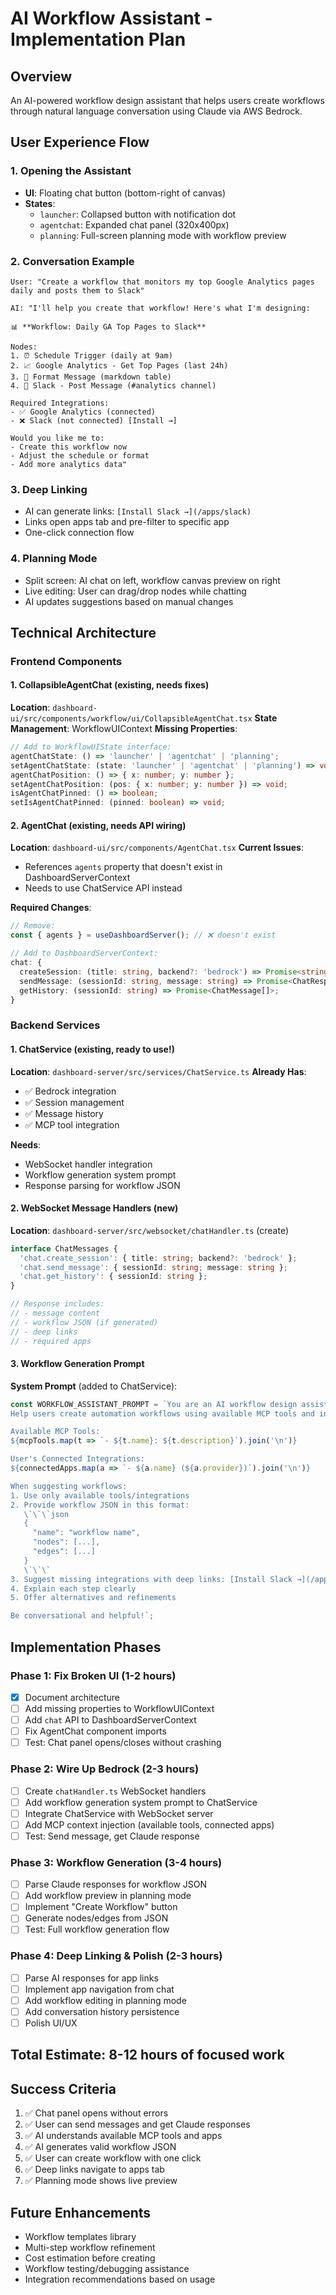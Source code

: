 # AI Workflow Assistant - Implementation Plan

## Overview
An AI-powered workflow design assistant that helps users create workflows through natural language conversation using Claude via AWS Bedrock.

## User Experience Flow

### 1. Opening the Assistant
- **UI**: Floating chat button (bottom-right of canvas)
- **States**:
  - `launcher`: Collapsed button with notification dot
  - `agentchat`: Expanded chat panel (320x400px)
  - `planning`: Full-screen planning mode with workflow preview

### 2. Conversation Example
```
User: "Create a workflow that monitors my top Google Analytics pages daily and posts them to Slack"

AI: "I'll help you create that workflow! Here's what I'm designing:

📊 **Workflow: Daily GA Top Pages to Slack**

Nodes:
1. ⏰ Schedule Trigger (daily at 9am)
2. 📈 Google Analytics - Get Top Pages (last 24h)
3. 📝 Format Message (markdown table)
4. 💬 Slack - Post Message (#analytics channel)

Required Integrations:
- ✅ Google Analytics (connected)
- ❌ Slack (not connected) [Install →]

Would you like me to:
- Create this workflow now
- Adjust the schedule or format
- Add more analytics data"
```

### 3. Deep Linking
- AI can generate links: `[Install Slack →](/apps/slack)`
- Links open apps tab and pre-filter to specific app
- One-click connection flow

### 4. Planning Mode
- Split screen: AI chat on left, workflow canvas preview on right
- Live editing: User can drag/drop nodes while chatting
- AI updates suggestions based on manual changes

## Technical Architecture

### Frontend Components

#### 1. CollapsibleAgentChat (existing, needs fixes)
**Location**: `dashboard-ui/src/components/workflow/ui/CollapsibleAgentChat.tsx`
**State Management**: WorkflowUIContext
**Missing Properties**:
```typescript
// Add to WorkflowUIState interface:
agentChatState: () => 'launcher' | 'agentchat' | 'planning';
setAgentChatState: (state: 'launcher' | 'agentchat' | 'planning') => void;
agentChatPosition: () => { x: number; y: number };
setAgentChatPosition: (pos: { x: number; y: number }) => void;
isAgentChatPinned: () => boolean;
setIsAgentChatPinned: (pinned: boolean) => void;
```

#### 2. AgentChat (existing, needs API wiring)
**Location**: `dashboard-ui/src/components/AgentChat.tsx`
**Current Issues**:
- References `agents` property that doesn't exist in DashboardServerContext
- Needs to use ChatService API instead

**Required Changes**:
```typescript
// Remove:
const { agents } = useDashboardServer(); // ❌ doesn't exist

// Add to DashboardServerContext:
chat: {
  createSession: (title: string, backend?: 'bedrock') => Promise<string>;
  sendMessage: (sessionId: string, message: string) => Promise<ChatResponse>;
  getHistory: (sessionId: string) => Promise<ChatMessage[]>;
}
```

### Backend Services

#### 1. ChatService (existing, ready to use!)
**Location**: `dashboard-server/src/services/ChatService.ts`
**Already Has**:
- ✅ Bedrock integration
- ✅ Session management
- ✅ Message history
- ✅ MCP tool integration

**Needs**:
- WebSocket handler integration
- Workflow generation system prompt
- Response parsing for workflow JSON

#### 2. WebSocket Message Handlers (new)
**Location**: `dashboard-server/src/websocket/chatHandler.ts` (create)

```typescript
interface ChatMessages {
  'chat.create_session': { title: string; backend?: 'bedrock' };
  'chat.send_message': { sessionId: string; message: string };
  'chat.get_history': { sessionId: string };
}

// Response includes:
// - message content
// - workflow JSON (if generated)
// - deep links
// - required apps
```

#### 3. Workflow Generation Prompt
**System Prompt** (added to ChatService):
```typescript
const WORKFLOW_ASSISTANT_PROMPT = `You are an AI workflow design assistant.
Help users create automation workflows using available MCP tools and integrations.

Available MCP Tools:
${mcpTools.map(t => `- ${t.name}: ${t.description}`).join('\n')}

User's Connected Integrations:
${connectedApps.map(a => `- ${a.name} (${a.provider})`).join('\n')}

When suggesting workflows:
1. Use only available tools/integrations
2. Provide workflow JSON in this format:
   \`\`\`json
   {
     "name": "workflow name",
     "nodes": [...],
     "edges": [...]
   }
   \`\`\`
3. Suggest missing integrations with deep links: [Install Slack →](/apps/slack)
4. Explain each step clearly
5. Offer alternatives and refinements

Be conversational and helpful!`;
```

## Implementation Phases

### Phase 1: Fix Broken UI (1-2 hours)
- [x] Document architecture
- [ ] Add missing properties to WorkflowUIContext
- [ ] Add `chat` API to DashboardServerContext
- [ ] Fix AgentChat component imports
- [ ] Test: Chat panel opens/closes without crashing

### Phase 2: Wire Up Bedrock (2-3 hours)
- [ ] Create `chatHandler.ts` WebSocket handlers
- [ ] Add workflow generation system prompt to ChatService
- [ ] Integrate ChatService with WebSocket server
- [ ] Add MCP context injection (available tools, connected apps)
- [ ] Test: Send message, get Claude response

### Phase 3: Workflow Generation (3-4 hours)
- [ ] Parse Claude responses for workflow JSON
- [ ] Add workflow preview in planning mode
- [ ] Implement "Create Workflow" button
- [ ] Generate nodes/edges from JSON
- [ ] Test: Full workflow generation flow

### Phase 4: Deep Linking & Polish (2-3 hours)
- [ ] Parse AI responses for app links
- [ ] Implement app navigation from chat
- [ ] Add workflow editing in planning mode
- [ ] Add conversation history persistence
- [ ] Polish UI/UX

## Total Estimate: 8-12 hours of focused work

## Success Criteria
1. ✅ Chat panel opens without errors
2. ✅ User can send messages and get Claude responses
3. ✅ AI understands available MCP tools and apps
4. ✅ AI generates valid workflow JSON
5. ✅ User can create workflow with one click
6. ✅ Deep links navigate to apps tab
7. ✅ Planning mode shows live preview

## Future Enhancements
- Workflow templates library
- Multi-step workflow refinement
- Cost estimation before creating
- Workflow testing/debugging assistance
- Integration recommendations based on usage

